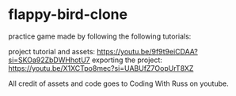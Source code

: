 # flappy-bird-clone
practice game made by following the following tutorials:

project tutorial and assets:
https://youtu.be/9f9t9eiCDAA?si=SKOa92ZbDWHhotU7
exporting the project:
https://youtu.be/X1XCTpo8mec?si=UABUfZ7OopUrT8XZ

All credit of assets and code goes to Coding With Russ on youtube. 
